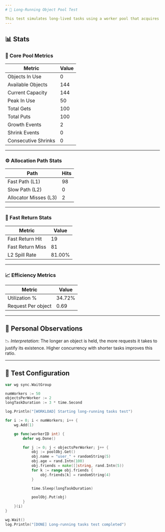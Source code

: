 ```yaml
---
# 🧪 Long-Running Object Pool Test

This test simulates long-lived tasks using a worker pool that acquires and returns objects from a custom object pool. The goal is to measure the efficiency, reuse, and memory behavior under heavy and sustained load.
---
```


## 📊 Stats

### 🧠 Core Pool Metrics

| **Metric**          | **Value** |
| ------------------- | --------- |
| Objects In Use      | 0         |
| Available Objects   | 144       |
| Current Capacity    | 144       |
| Peak In Use         | 50        |
| Total Gets          | 100       |
| Total Puts          | 100       |
| Growth Events       | 2         |
| Shrink Events       | 0         |
| Consecutive Shrinks | 0         |

---

### ⚙️ Allocation Path Stats

| **Path**              | **Hits** |
| --------------------- | -------- |
| Fast Path (L1)        | 98       |
| Slow Path (L2)        | 0        |
| Allocator Misses (L3) | 2        |

---

### 🔁 Fast Return Stats

| **Metric**       | **Value** |
| ---------------- | --------- |
| Fast Return Hit  | 19        |
| Fast Return Miss | 81        |
| L2 Spill Rate    | 81.00%    |

---

### 📈 Efficiency Metrics

| **Metric**         | **Value** |
| ------------------ | --------- |
| Utilization %      | 34.72%    |
| Request Per object | 0.69      |

---

## 🧠 Personal Observations

📉 _Interpretation_: The longer an object is held, the more requests it takes to justify its existence. Higher concurrency with shorter tasks improves this ratio.

---

## 🧪 Test Configuration

```go
var wg sync.WaitGroup

numWorkers := 50
objectsPerWorker := 2
longTaskDuration := 3 * time.Second

log.Println("[WORKLOAD] Starting long-running tasks test")

for i := 0; i < numWorkers; i++ {
	wg.Add(1)

	go func(workerID int) {
		defer wg.Done()

		for j := 0; j < objectsPerWorker; j++ {
			obj := poolObj.Get()
			obj.name = "user_" + randomString(5)
			obj.age = rand.Intn(100)
			obj.friends = make([]string, rand.Intn(5))
			for k := range obj.friends {
				obj.friends[k] = randomString(4)
			}

			time.Sleep(longTaskDuration)

			poolObj.Put(obj)
		}
	}(i)
}

wg.Wait()
log.Println("[DONE] Long-running tasks test completed")
```
